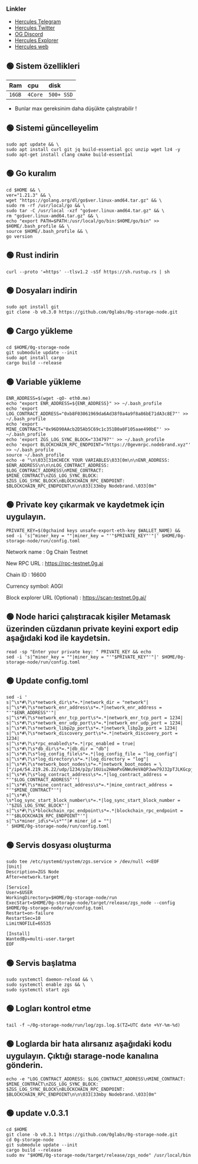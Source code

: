 ### Linkler
 * [Hercules Telegram](https://t.me/HerculesNode)
 * [Hercules Twitter](https://twitter.com/Herculesnode)
 * [OG Discord](https://discord.gg/0glabs)
 * [Hercules Explorer](https://explorer.herculesnode.xyz/0G-Testnet/staking)
 * [Hercules web](https://herculesnode.xyz)


## 🟢 Sistem özellikleri
| Ram | cpu     | disk                      |
| :-------- | :------- | :-------------------------------- |
| `16GB`      | `4Core` | `500+ SSD` |

- Bunlar max gereksinim daha düşükte çalıştırabilir !

## 🟢 Sistemi güncelleyelim
```shell
sudo apt update && \
sudo apt install curl git jq build-essential gcc unzip wget lz4 -y
sudo apt-get install clang cmake build-essential
```

## 🟢 Go kuralım
```shell
cd $HOME && \
ver="1.21.3" && \
wget "https://golang.org/dl/go$ver.linux-amd64.tar.gz" && \
sudo rm -rf /usr/local/go && \
sudo tar -C /usr/local -xzf "go$ver.linux-amd64.tar.gz" && \
rm "go$ver.linux-amd64.tar.gz" && \
echo "export PATH=$PATH:/usr/local/go/bin:$HOME/go/bin" >> $HOME/.bash_profile && \
source $HOME/.bash_profile && \
go version
```

## 🟢 Rust indirin
```shell
curl --proto '=https' --tlsv1.2 -sSf https://sh.rustup.rs | sh
```

## 🟢 Dosyaları indirin
```shell
sudo apt install git
git clone -b v0.3.0 https://github.com/0glabs/0g-storage-node.git
```

## 🟢 Cargo yükleme
```shell
cd $HOME/0g-storage-node
git submodule update --init
sudo apt install cargo
cargo build --release
```

## 🟢 Variable yükleme
```shell
ENR_ADDRESS=$(wget -qO- eth0.me)
echo "export ENR_ADDRESS=${ENR_ADDRESS}" >> ~/.bash_profile
echo 'export LOG_CONTRACT_ADDRESS="0xb8F03061969da6Ad38f0a4a9f8a86bE71dA3c8E7"' >> ~/.bash_profile
echo 'export MINE_CONTRACT="0x96D90AAcb2D5Ab5C69c1c351B0a0F105aae490bE"' >> ~/.bash_profile
echo 'export ZGS_LOG_SYNC_BLOCK="334797"' >> ~/.bash_profile
echo 'export BLOCKCHAIN_RPC_ENDPOINT="https://0gevmrpc.nodebrand.xyz"' >> ~/.bash_profile
source ~/.bash_profile
echo -e "\n\033[31mCHECK YOUR VARIABLES\033[0m\n\nENR_ADDRESS: $ENR_ADDRESS\n\n\nLOG_CONTRACT_ADDRESS: $LOG_CONTRACT_ADDRESS\nMINE_CONTRACT: $MINE_CONTRACT\nZGS_LOG_SYNC_BLOCK: $ZGS_LOG_SYNC_BLOCK\nBLOCKCHAIN_RPC_ENDPOINT: $BLOCKCHAIN_RPC_ENDPOINT\n\n\033[33mby Nodebrand.\033[0m"
```

## 🟢 Private key çıkarmak ve kaydetmek için uygulayın.
```shell
PRIVATE_KEY=$(0gchaind keys unsafe-export-eth-key $WALLET_NAME) &&
sed -i 's|^miner_key = ""|miner_key = "'"$PRIVATE_KEY"'"|' $HOME/0g-storage-node/run/config.toml
```

Network name : 0g Chain Testnet

New RPC URL : https://rpc-testnet.0g.ai

Chain ID : 16600

Currency symbol: A0GI

Block explorer URL (Optional) : https://scan-testnet.0g.ai/


## 🟢 Node harici çalıştıracak kişiler Metamask üzerinden cüzdanın private keyini export edip aşağıdaki kod ile kaydetsin.
```shell
read -sp "Enter your private key: " PRIVATE_KEY && echo
sed -i 's|^miner_key = ""|miner_key = "'"$PRIVATE_KEY"'"|' $HOME/0g-storage-node/run/config.toml
```

## 🟢 Update config.toml 
```shell
sed -i '
s|^\s*#\?\s*network_dir\s*=.*|network_dir = "network"|
s|^\s*#\?\s*network_enr_address\s*=.*|network_enr_address = "'"$ENR_ADDRESS"'"|
s|^\s*#\?\s*network_enr_tcp_port\s*=.*|network_enr_tcp_port = 1234|
s|^\s*#\?\s*network_enr_udp_port\s*=.*|network_enr_udp_port = 1234|
s|^\s*#\?\s*network_libp2p_port\s*=.*|network_libp2p_port = 1234|
s|^\s*#\?\s*network_discovery_port\s*=.*|network_discovery_port = 1234|
s|^\s*#\?\s*rpc_enabled\s*=.*|rpc_enabled = true|
s|^\s*#\?\s*db_dir\s*=.*|db_dir = "db"|
s|^\s*#\?\s*log_config_file\s*=.*|log_config_file = "log_config"|
s|^\s*#\?\s*log_directory\s*=.*|log_directory = "log"|
s|^\s*#\?\s*network_boot_nodes\s*=.*|network_boot_nodes = \["/ip4/54.219.26.22/udp/1234/p2p/16Uiu2HAmPxGNWu9eVAQPJww79J32pTJLKGcpjRMb4Qb8xxKkyuG1","/ip4/52.52.127.117/udp/1234/p2p/16Uiu2HAm93Hd5azfhkGBbkx1zero3nYHvfjQYM2NtiW4R3r5bE2g"\]|
s|^\s*#\?\s*log_contract_address\s*=.*|log_contract_address = "'"$LOG_CONTRACT_ADDRESS"'"|
s|^\s*#\?\s*mine_contract_address\s*=.*|mine_contract_address = "'"$MINE_CONTRACT"'"|
s|^\s*#\?\s*log_sync_start_block_number\s*=.*|log_sync_start_block_number = '"$ZGS_LOG_SYNC_BLOCK"'|
s|^\s*#\?\s*blockchain_rpc_endpoint\s*=.*|blockchain_rpc_endpoint = "'"$BLOCKCHAIN_RPC_ENDPOINT"'"|
s|^\s*miner_id\s*=\s*""|# miner_id = ""|
' $HOME/0g-storage-node/run/config.toml
```

## 🟢 Servis dosyası oluşturma
```shell
sudo tee /etc/systemd/system/zgs.service > /dev/null <<EOF
[Unit]
Description=ZGS Node
After=network.target

[Service]
User=$USER
WorkingDirectory=$HOME/0g-storage-node/run
ExecStart=$HOME/0g-storage-node/target/release/zgs_node --config $HOME/0g-storage-node/run/config.toml
Restart=on-failure
RestartSec=10
LimitNOFILE=65535

[Install]
WantedBy=multi-user.target
EOF
```

## 🟢 Servis başlatma
```shell
sudo systemctl daemon-reload && \
sudo systemctl enable zgs && \
sudo systemctl start zgs
```

## 🟢 Logları kontrol etme
```shell
tail -f ~/0g-storage-node/run/log/zgs.log.$(TZ=UTC date +%Y-%m-%d)
```

## 🟢 Loglarda bir hata alırsanız aşağıdaki kodu uygulayın. Çıktığı starage-node kanalına gönderin.
```shell
echo -e "LOG_CONTRACT_ADDRESS: $LOG_CONTRACT_ADDRESS\nMINE_CONTRACT: $MINE_CONTRACT\nZGS_LOG_SYNC_BLOCK: $ZGS_LOG_SYNC_BLOCK\nBLOCKCHAIN_RPC_ENDPOINT: $BLOCKCHAIN_RPC_ENDPOINT\n\n\033[33mby Nodebrand.\033[0m"
```

## 🟢 update v.0.3.1
```shell
cd $HOME
git clone -b v0.3.1 https://github.com/0glabs/0g-storage-node.git
cd 0g-storage-node
git submodule update --init
cargo build --release
sudo mv "$HOME/0g-storage-node/target/release/zgs_node" /usr/local/bin
```
